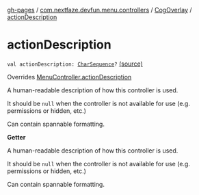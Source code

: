 [gh-pages](../../index.md) / [com.nextfaze.devfun.menu.controllers](../index.md) / [CogOverlay](index.md) / [actionDescription](.)

# actionDescription

`val actionDescription: `[`CharSequence`](https://kotlinlang.org/api/latest/jvm/stdlib/kotlin/-char-sequence/index.html)`?` [(source)](https://github.com/NextFaze/dev-fun/tree/master/devfun-menu/src/main/java/com/nextfaze/devfun/menu/controllers/Cog.kt#L133)

Overrides [MenuController.actionDescription](../../com.nextfaze.devfun.menu/-menu-controller/action-description.md)

A human-readable description of how this controller is used.

It should be `null` when the controller is not available for use (e.g. permissions or hidden, etc.)

Can contain spannable formatting.

**Getter**

A human-readable description of how this controller is used.

It should be `null` when the controller is not available for use (e.g. permissions or hidden, etc.)

Can contain spannable formatting.

